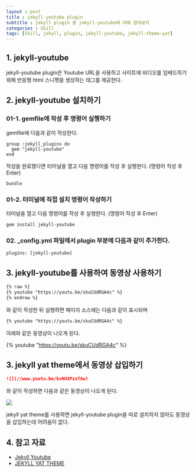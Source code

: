 ```yaml
---
layout : post
title : jekyll youtube plugin
subtitle : jekyll plugin 중 jekyll-youtube에 대해 알아보자
categories : Skill
tags: [Skill, jekyll, plugin, jekyll-youtube, jekyll-theme-yat]
---
```


## 1. jekyll-youtube
jekyll-youtube plugin은 Youtube URL을 사용하고 사이트에 비디오를 임베드하기 위해 반응형 html 스니펫을 생성하는 태그를 제공한다.

## 2. jekyll-youtube 설치하기
### 01-1. gemfile에 작성 후 명령어 실행하기

gemfile에 다음과 같이 작성한다.
```
group :jekyll_plugins do
  gem "jekyll-youtube"
end
```

작성을 완료했다면 터미널을 열고 다음 명령어를 작성 후 실행한다. (명령어 작성 후 Enter)

```
bundle
```

### 01-2. 터미널에 직접 설치 명령어 작성하기

터미널을 열고 다음 명령어를 작성 후 실행한다. (명령어 작성 후 Enter)

```
gem install jekyll-youtube
```

### 02. _config.yml 파일에서 plugin 부분에 다음과 같이 추가한다.

```
plugins: [jekyll-youtube]
```

## 3. jekyll-youtube를 사용하여 동영상 사용하기

```md
{% raw %}
{% youtube "https://youtu.be/skuCUdRGA4c" %}
{% endraw %}
```
와 같이 작성한 뒤 실행하면 페이지 소스에는 다음과 같이 표시되며

```md
{% youtube "https://youtu.be/skuCUdRGA4c" %}
```
아래와 같은 동영상이 나오게 된다.

{% youtube "https://youtu.be/skuCUdRGA4c" %}

## 3. jekyll yat theme에서 동영상 삽입하기

```md
![](//www.youtu.be/kvHUXPzxTAw)
```
와 같이 작성하면 다음과 같은 동영상이 나오게 된다.

![](//www.youtu.be/kvHUXPzxTAw)

jekyll yat theme를 사용하면 jekyll-youtube plugin을 따로 설치하지 않아도 동영상을 삽입하는데 어려움이 없다.


## 4. 참고 자료
- [Jekyll Youtube](https://github.com/dommmel/jekyll-youtube)
- [JEKYLL YAT THEME](https://github.com/jeffreytse/jekyll-theme-yat)